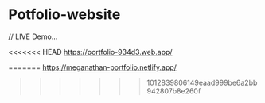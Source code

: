 # Potfolio-website

// LIVE Demo...


<<<<<<< HEAD
https://portfolio-934d3.web.app/



=======
https://meganathan-portfolio.netlify.app/
>>>>>>> 1012839806149eaad999be6a2bb942807b8e260f

